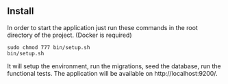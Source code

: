 ## Install

In order to start the application just run these commands in the root directory of the project. (Docker is required)

```
sudo chmod 777 bin/setup.sh
bin/setup.sh
```

It will setup the environment, run the migrations, seed the database, run the functional tests. 
The application will be available on http://localhost:9200/.
